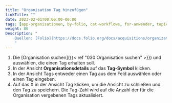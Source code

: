```yaml
---
title: "Organisation Tag hinzufügen"
linkTitle: ""
date: 2023-02-01T00:00:00-00:00
tags: [app-organisationen, by-folio, cat-workflows, for-anwender, topic-tags]
weight: 80
Description: "
    Quellen: [Folio](https://docs.folio.org/docs/acquisitions/organizations/#adding-a-tag-to-an-organization) & [GBV](https://info.gbv.de/pages/viewpage.action?pageId=842793031)
    "
---
```


1.  Die [Organisation suchen]({{< ref "030 Organisation suchen" >}}) und auswählen, die einen Tag erhalten soll.
2.  In der Ansicht **Organisationsdetails** auf das **Tag-Symbol** klicken.
3.  In der Ansicht Tags entweder einen Tag aus dem Feld auswählen oder einen Tag eingeben.
4.  Auf das X in der Ansicht Tag klicken, um die Ansicht zu schließen und den Tag zu speichern. Die Tag-Zahl wird auf die Anzahl der für die Organisation vergebenen Tags aktualisiert.

